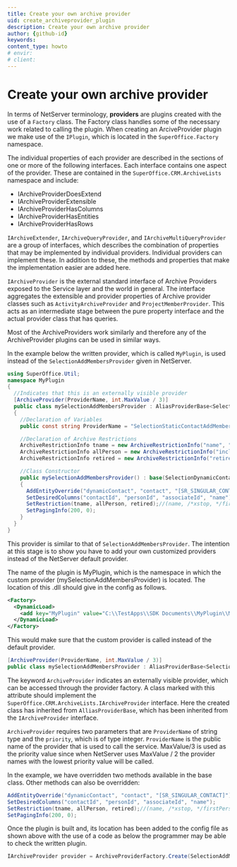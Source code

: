```yaml
---
title: Create your own archive provider
uid: create_archiveprovider_plugin
description: Create your own archive provider
author: {github-id}
keywords:
content_type: howto
# envir:
# client:
---
```


# Create your own archive provider

In terms of NetServer terminology, **providers** are plugins created with the use of a `Factory` class. The Factory class handles some of the necessary work related to calling the plugin. When creating an ArciveProvider plugin we make use of the `IPlugin`, which is located in the `SuperOffice.Factory` namespace.

The individual properties of each provider are described in the sections of one or more of the following interfaces. Each interface contains one aspect of the provider. These are contained in the `SuperOffice.CRM.ArchiveLists` namespace and include:

* IArchiveProviderDoesExtend
* IArchiveProviderExtensible
* IArchiveProviderHasColumns
* IArchiveProviderHasEntities
* IArchiveProviderHasRows

`IArchiveExtender`, `IArchiveQueryProvider`, and `IArchiveMultiQueryProvider` are a group of interfaces, which describes the combination of properties that may be implemented by individual providers. Individual providers can implement these. In addition to these, the methods and properties that make the implementation easier are added here.

`IArchiveProvider` is the external standard interface of Archive Providers exposed to the Service layer and the world in general. The interface aggregates the extensible and provider properties of Archive provider classes such as `ActivityArchiveProvider` and `ProjectMemberProvider`. This acts as an intermediate stage between the pure property interface and the actual provider class that has queries.

Most of the ArchiveProviders work similarly and therefore any of the ArchiveProvider plugins can be used in similar ways.

In the example below the written provider, which is called `MyPlugin`, is used instead of the `SelectionAddMembersProvider` given in NetServer.

```csharp
using SuperOffice.Util;
namespace MyPlugin
{
  //Indicates that this is an externally visible provider
  [ArchiveProvider(ProviderName, int.MaxValue / 3)]
  public class mySelectionAddMembersProvider : AliasProviderBase<SelectionDynamicContactProvider>
  {
    //Declaration of Variables
    public const string ProviderName = "SelectionStaticContactAddMembers";

    //Declaration of Archive Restrictions
    ArchiveRestrictionInfo tname = new ArchiveRestrictionInfo("name", "begins", "StateZero");
    ArchiveRestrictionInfo allPerson = new ArchiveRestrictionInfo("includePersonRestriction", "=", "all");
    ArchiveRestrictionInfo retired = new ArchiveRestrictionInfo("retired", "=", "1");

    //Class Constructor
    public mySelectionAddMembersProvider() : base(SelectionDynamicContactProvider.ProviderName)
    {
      AddEntityOverride("dynamicContact", "contact", "[SR_SINGULAR_CONTACT]");
      SetDesiredColumns("contactId", "personId", "associateId", "name");
      SetRestriction(tname, allPerson, retired);//(name, /*xstop, */firstPerson);
      SetPagingInfo(200, 0);
    }
  }
}
```

This provider is similar to that of `SelectionAddMembersProvider`. The intention at this stage is to show you have to add your own customized providers instead of the NetServer default provider.

The name of the plugin is MyPlugin, which is the namespace in which the custom provider (mySelectionAddMembersProvider) is located. The location of this .dll should give in the config as follows.

```XML
<Factory>
  <DynamicLoad>
    <add key="MyPlugin" value="C:\\TestApps\\SDK Documents\\MyPlugin\\MyPlugin\\bin\\Debug\\MyPlugin.dll" />
  </DynamicLoad>
</Factory>
```

This would make sure that the custom provider is called instead of the default provider.

```csharp
[ArchiveProvider(ProviderName, int.MaxValue / 3)]
public class mySelectionAddMembersProvider : AliasProviderBase<SelectionDynamicContactProvider>
```

The keyword `ArchiveProvider` indicates an externally visible provider, which can be accessed through the provider factory. A class marked with this attribute should implement the `SuperOffice.CRM.ArchiveLists.IArchiveProvider` interface. Here the created class has inherited from `AlliasProviderBase`, which has been inherited from the `IArchiveProvider` interface.

`ArchiveProvider` requires two parameters that are `ProviderName` of string type and the `priority`, which is of type integer. `ProviderName` is the public name of the provider that is used to call the service. MaxValue/3 is used as the priority value since when NetServer uses MaxValue / 2 the provider names with the lowest priority value will be called.

In the example, we have overridden two methods available in the base class. Other methods can also be overridden:

```csharp
AddEntityOverride("dynamicContact", "contact", "[SR_SINGULAR_CONTACT]");
SetDesiredColumns("contactId", "personId", "associateId", "name");
SetRestriction(tname, allPerson, retired);//(name, /*xstop, */firstPerson);
SetPagingInfo(200, 0);
```

Once the plugin is built and, its location has been added to the config file as shown above with the use of a code as below the programmer may be able to check the written plugin.

```csharp
IArchiveProvider provider = ArchiveProviderFactory.Create(SelectionAddMembersProvider.ProviderName);
```
